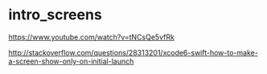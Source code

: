 # intro_screens



https://www.youtube.com/watch?v=tNCsQe5vfRk

http://stackoverflow.com/questions/28313201/xcode6-swift-how-to-make-a-screen-show-only-on-initial-launch
